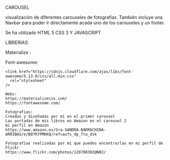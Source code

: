 CAROUSEL 

visualización de diferentes carouseles de fotografias. 
También incluye una Navbar para poder ir directamente  acada uno de los carouseles y un footer. 


Se ha utilizado 
HTML 5 CSS 3 Y JAVASCRIPT 

LIBRERIAS:

Materialize : 

 <!-- Compiled and minified CSS -->
 <link rel="stylesheet" href="https://cdnjs.cloudflare.com/ajax/libs/materialize/1.0.0/css/materialize.min.css">

 <!-- Compiled and minified JavaScript -->
 <script src="https://cdnjs.cloudflare.com/ajax/libs/materialize/1.0.0/js/materialize.min.js"></script>

Font-awesome:
<!-- ICONOS flecha carousel 3 -->
    <link href="https://cdnjs.cloudflare.com/ajax/libs/font-awesome/5.13.0/css/all.min.css"
      rel="stylesheet"
    />

    Webs: 
    https://materializecss.com/
    https://fontawesome.com/

    Fotografias:
    Creadas y diseñadas por mí en el primer carousel 
    Las portadas de mis libros en Amazon en el carousel 2 
    mi perfil en Amazon
    https://www.amazon.es/Sra-SANDRA-BARRACHINA-ARRIBAS/e/B07R7PMKKQ/ref=aufs_dp_fta_dsk

    Fotografías realizadas por mi que puedes encontrarlas en mi perfil de Flickr
    https://www.flickr.com/photos/120700302@N02/




